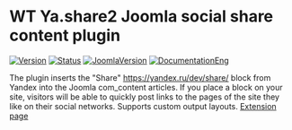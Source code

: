 # WT Ya.share2 Joomla social share content plugin
[![Version](https://img.shields.io/github/release/sergeytolkachyov/WT-Ya.share2-Joomla-social-share-content-plugin.svg?label=Version)](https://web-tolk.ru/dev/joomla-plugins/wt-ya-share2-social-share-joomla-plugin?utm_source=github) [![Status](https://img.shields.io/badge/Status-stable-green.svg)]() [![JoomlaVersion](https://img.shields.io/badge/Joomla-5.0+-orange.svg)]() [![DocumentationEng](https://img.shields.io/badge/Documentation-eng-blueviolet.svg)](https://web-tolk.ru/en/dev/joomla-plugins/wt-ya-share2-social-share-joomla-plugin?utm_source=github)

The plugin inserts the "Share" https://yandex.ru/dev/share/ block from Yandex into the Joomla com_content articles. If you place a block on your site, visitors will be able to quickly post links to the pages of the site they like on their social networks. Supports custom output layouts.
[](https://web-tolk.ru/images/swjprojects/projects/49/en-GB/gallery/4AMfJCXsjF2.jpg)
[Extension page](https://web-tolk.ru/en/dev/joomla-plugins/wt-ya-share2-social-share-joomla-plugin)
